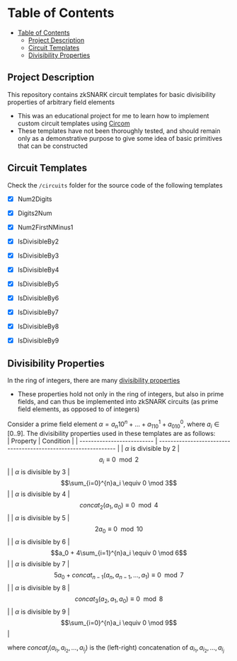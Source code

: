 # Table of Contents
- [Table of Contents](#table-of-contents)
  - [Project Description](#project-description)
  - [Circuit Templates](#circuit-templates)
  - [Divisibility Properties](#divisibility-properties)


## Project Description
This repository contains zkSNARK circuit templates for basic divisibility properties of arbitrary field elements
* This was an educational project for me to learn how to implement custom circuit templates using [Circom](https://github.com/iden3/circom)
* These templates have not been thoroughly tested, and should remain only as a demonstrative purpose to give some idea of basic primitives that can be constructed 


## Circuit Templates

Check the `/circuits` folder for the source code of the following templates

- [x] Num2Digits
- [x] Digits2Num
- [x] Num2FirstNMinus1
- [x] IsDivisibleBy2 
- [x] IsDivisibleBy3
- [x] IsDivisibleBy4
- [x] IsDivisibleBy5
- [x] IsDivisibleBy6
- [x] IsDivisibleBy7
- [x] IsDivisibleBy8
- [x] IsDivisibleBy9


## Divisibility Properties
In the ring of integers, there are many [divisibility properties](https://en.wikipedia.org/wiki/Divisibility_rule#Divisibility_rules_for_numbers_1%E2%80%9330)
* These properties hold not only in the ring of integers, but also in prime fields, and can thus be implemented into zkSNARK circuits (as prime field elements, as opposed to of integers)

Consider a prime field element $\alpha = a_n10^n + \dots + a_110^1 + a_010^0$, where $a_i\in[0..9]$. The divisibility properties used in these templates are as follows:  
| Property                   | Condition                                                       |
| -------------------------- | --------------------------------------------------------------- |
| $\alpha$ is divisible by 2 | $$a_i \equiv 0 \mod 2$$                                         |
| $\alpha$ is divisible by 3 | $$\sum_{i=0}^{n}a_i \equiv 0 \mod 3$$                           |
| $\alpha$ is divisible by 4 | $$concat_2(a_1, a_0) \equiv 0 \mod 4$$                                    |
| $\alpha$ is divisible by 5 | $$2a_0 \equiv 0 \mod 10$$                                   |
| $\alpha$ is divisible by 6 | $$a_0 + 4\sum_{i=1}^{n}a_i \equiv 0 \mod 6$$                      |
| $\alpha$ is divisible by 7 | $$5a_0 + concat_{n-1}(a_n, a_{n-1}, \dots , a_{1}) \equiv 0 \mod 7$$ |
| $\alpha$ is divisible by 8 | $$concat_3(a_2, a_1, a_0) \equiv 0 \mod 8$$                             |
| $\alpha$ is divisible by 9 | $$\sum_{i=0}^{n}a_i \equiv 0 \mod 9$$                             |

where $concat_j(a_{i_1}, a_{i_2}, \dots , a_{i_j})$ is the (left-right) concatenation of $a_{i_1}, a_{i_2}, \dots, a_{i_j}$
